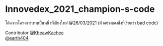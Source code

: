 # Innovedex_2021_champion-s-code
โค้ดจากโครงการเทพเป็นหนึ่งที่เชียงใหม่ @26/03/2021 (ตัวอย่างของสิ่งที่เรียกว่า bad code)

Contributor
[@KheawKachee](https://github.com/KheawKachee)  
[@earth404](https://github.com/earth404)  
